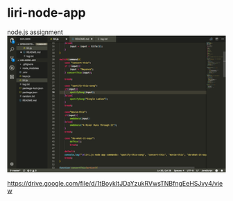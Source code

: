 # liri-node-app
node.js assignment
![switchcase](https://github.com/Ctripp529/liri-node-app/blob/master/screenshots/switchcase.png)

https://drive.google.com/file/d/1tBoykItJDaYzukRVwsTNBfngEeHSJvy4/view
